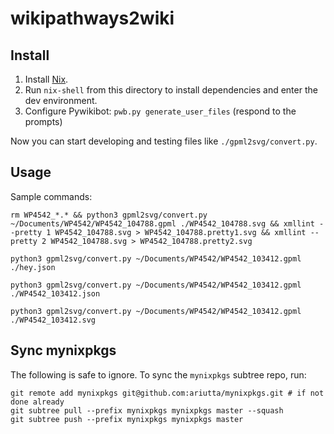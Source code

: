 # wikipathways2wiki

## Install

1. Install [Nix](https://nixos.org/nix/download.html).
2. Run `nix-shell` from this directory to install dependencies and enter the dev environment.
3. Configure Pywikibot: `pwb.py generate_user_files` (respond to the prompts)

Now you can start developing and testing files like `./gpml2svg/convert.py`.

## Usage

Sample commands:

```
rm WP4542_*.* && python3 gpml2svg/convert.py ~/Documents/WP4542/WP4542_104788.gpml ./WP4542_104788.svg && xmllint --pretty 1 WP4542_104788.svg > WP4542_104788.pretty1.svg && xmllint --pretty 2 WP4542_104788.svg > WP4542_104788.pretty2.svg
```

```
python3 gpml2svg/convert.py ~/Documents/WP4542/WP4542_103412.gpml ./hey.json
```

```
python3 gpml2svg/convert.py ~/Documents/WP4542/WP4542_103412.gpml ./WP4542_103412.json
```

```
python3 gpml2svg/convert.py ~/Documents/WP4542/WP4542_103412.gpml ./WP4542_103412.svg
```

## Sync mynixpkgs

The following is safe to ignore. To sync the `mynixpkgs` subtree repo, run:

```
git remote add mynixpkgs git@github.com:ariutta/mynixpkgs.git # if not done already
git subtree pull --prefix mynixpkgs mynixpkgs master --squash
git subtree push --prefix mynixpkgs mynixpkgs master
```
